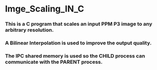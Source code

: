 # Imge_Scaling_IN_C
### This is a C program that scales an input PPM P3 image to any arbitrary resolution.
### A Bilinear Interpolation is used to improve the output quality.
### The IPC shared memory is used so the CHILD process can communicate with the PARENT process.

